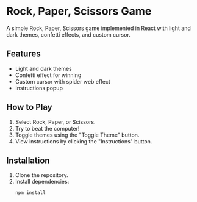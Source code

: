 # Rock, Paper, Scissors Game

A simple Rock, Paper, Scissors game implemented in React with light and dark themes, confetti effects, and custom cursor.

## Features
- Light and dark themes
- Confetti effect for winning
- Custom cursor with spider web effect
- Instructions popup

## How to Play
1. Select Rock, Paper, or Scissors.
2. Try to beat the computer!
3. Toggle themes using the "Toggle Theme" button.
4. View instructions by clicking the "Instructions" button.

## Installation
1. Clone the repository.
2. Install dependencies:
   ```bash
   npm install

